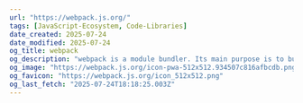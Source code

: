 ```yaml
---
url: "https://webpack.js.org/"
tags: [JavaScript-Ecosystem, Code-Libraries]
date_created: 2025-07-24
date_modified: 2025-07-24
og_title: webpack
og_description: "webpack is a module bundler. Its main purpose is to bundle JavaScript files for usage in a browser, yet it is also capable of transforming, bundling, or packaging just about any resource or asset."
og_image: "https://webpack.js.org/icon-pwa-512x512.934507c816afbcdb.png"
og_favicon: "https://webpack.js.org/icon_512x512.png"
og_last_fetch: "2025-07-24T18:18:25.003Z"
---
```

